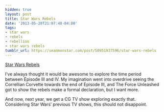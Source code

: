 ```yaml
---
hidden: true
layout: post
title: Star Wars Rebels
date: '2013-05-20T21:07:48-04:00'
tags:
- star wars
- rebels
- rebellion
- star wars rebels
tumblr_url: https://seanmonstar.com/post/50951937596/star-wars-rebels
---
```

[Star Wars Rebels](http://starwars.com/news/new-animated-series-star-wars-rebels-coming-fall-2014.html)  

I’ve always thought it would be awesome to explore the time period between Episode III and IV. My imagination went into overdrive seeing the Correllian Corvette towards the end of Episode III, and The Force Unleashed got to show the rebels make a formal declaration, but I want more.

And now, next year, we get a CG TV show exploring exactly that. Considering Star Wars’ previous TV shows, this should not disappoint.

